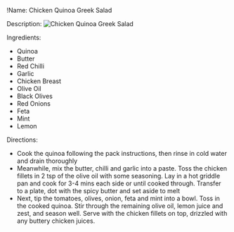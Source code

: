 !Name: Chicken Quinoa Greek Salad

Description:
![Chicken Quinoa Greek Salad](https://www.themealdb.com/images/media/meals/k29viq1585565980.jpg "Chicken Quinoa Greek Salad")

Ingredients:
- Quinoa
- Butter
- Red Chilli
- Garlic
- Chicken Breast
- Olive Oil
- Black Olives
- Red Onions
- Feta
- Mint
- Lemon

Directions:
- Cook the quinoa following the pack instructions, then rinse in cold water and drain thoroughly
- Meanwhile, mix the butter, chilli and garlic into a paste. Toss the chicken fillets in 2 tsp of the olive oil with some seasoning. Lay in a hot griddle pan and cook for 3-4 mins each side or until cooked through. Transfer to a plate, dot with the spicy butter and set aside to melt
- Next, tip the tomatoes, olives, onion, feta and mint into a bowl. Toss in the cooked quinoa. Stir through the remaining olive oil, lemon juice and zest, and season well. Serve with the chicken fillets on top, drizzled with any buttery chicken juices.
